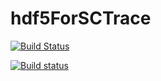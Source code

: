# hdf5ForSCTrace

[![Build Status](https://travis-ci.org/nayakche/hdf5ForSCTrace.svg?branch=master)](https://travis-ci.org/nayakche/hdf5ForSCTrace)

[![Build status](https://ci.appveyor.com/api/projects/status/09x46t0pipbgl2a2/branch/master?svg=true&passingText=x86-master%20:%20OK&failingText=x86-master%20:%20NOT%20OK)](https://ci.appveyor.com/project/nayakche/hdf5forsctrace/branch/master)







